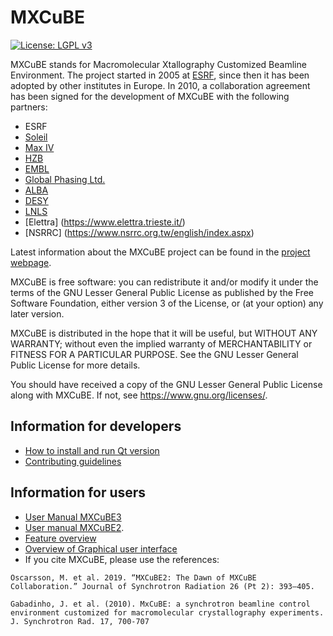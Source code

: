 # MXCuBE

[![License: LGPL v3](https://img.shields.io/badge/License-LGPL%20v3-blue.svg)](https://www.gnu.org/licenses/lgpl-3.0)

MXCuBE stands for Macromolecular Xtallography Customized Beamline Environment.
The project started in 2005 at [ESRF](http://www.esrf.eu), since then it has
been adopted by other institutes in Europe. In 2010, a collaboration
agreement has been signed for the development of MXCuBE with the following
partners:

- ESRF
- [Soleil](http://www.synchrotron-soleil.fr/)
- [Max IV](https://www.maxiv.lu.se/)
- [HZB](http://www.helmholtz-berlin.de/)
- [EMBL](http://www.embl.org/)
- [Global Phasing Ltd.](http://www.globalphasing.com/)
- [ALBA](https://www.cells.es/en/)
- [DESY](https://www.desy.de/)
- [LNLS](https://www.lnls.cnpem.br/)
- [Elettra] (https://www.elettra.trieste.it/)
- [NSRRC] (https://www.nsrrc.org.tw/english/index.aspx)

Latest information about the MXCuBE project can be found in the
[project webpage](http://mxcube.github.io/mxcube/).

MXCuBE is free software: you can redistribute it and/or modify
it under the terms of the GNU Lesser General Public License as published by
the Free Software Foundation, either version 3 of the License, or
(at your option) any later version.

MXCuBE is distributed in the hope that it will be useful,
but WITHOUT ANY WARRANTY; without even the implied warranty of
MERCHANTABILITY or FITNESS FOR A PARTICULAR PURPOSE. See the
GNU Lesser General Public License for more details.

You should have received a copy of the GNU Lesser General Public License
along with MXCuBE. If not, see <https://www.gnu.org/licenses/>.

## Information for developers

- [How to install and run Qt version](https://github.com/mxcube/mxcubeqt/tree/master/docs/how_to_run_mxcube_qt.md)
- [Contributing guidelines](https://github.com/mxcube/mxcubeqt/blob/master/CONTRIBUTING.md)

## Information for users

- [User Manual MXCuBE3](https://www.esrf.fr/mxcube3)
- [User manual MXCuBE2](https://github.com/mxcube/mxcubeqt/blob/master/docs/manual/MXCuBE2_1_manual_march2015-v2.pdf).
- [Feature overview](https://github.com/mxcube/mxcubeqt/blob/master/docs/source/feature_overview.rst)
- [Overview of Graphical user interface](https://github.com/mxcube/mxcubeqt/blob/master/docs/source/gui_overview.rst)
- If you cite MXCuBE, please use the references:

```
Oscarsson, M. et al. 2019. “MXCuBE2: The Dawn of MXCuBE Collaboration.” Journal of Synchrotron Radiation 26 (Pt 2): 393–405.

Gabadinho, J. et al. (2010). MxCuBE: a synchrotron beamline control environment customized for macromolecular crystallography experiments. J. Synchrotron Rad. 17, 700-707
```

